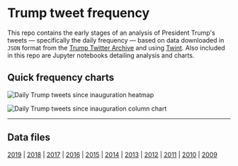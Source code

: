 # Trump tweet frequency

This repo contains the early stages of an analysis of President Trump's tweets — specifically the daily frequency — based on data downloaded in `JSON` format from the [Trump Twitter Archive](http://www.trumptwitterarchive.com/archive) and using [Twint](https://github.com/twintproject/twint). Also included in this repo are Jupyter notebooks detailing analysis and charts.

## Quick frequency charts

![Daily Trump tweets since inauguration heatmap](https://raw.githubusercontent.com/stiles/notebooks/master/trump-tweet-frequency/trump_freq_prez_heatmap.png)

![Daily Trump tweets since inauguration column chart](https://raw.githubusercontent.com/stiles/notebooks/master/trump-tweet-frequency/trump_freq_prez_bar.png)

---

## Data files

[2019](http://www.trumptwitterarchive.com/data/realdonaldtrump/2019.json) | 
[2018](http://www.trumptwitterarchive.com/data/realdonaldtrump/2018.json) | 
[2017](http://www.trumptwitterarchive.com/data/realdonaldtrump/2017.json) | 
[2016](http://www.trumptwitterarchive.com/data/realdonaldtrump/2016.json) | 
[2015](http://www.trumptwitterarchive.com/data/realdonaldtrump/2015.json) | 
[2014](http://www.trumptwitterarchive.com/data/realdonaldtrump/2014.json) | 
[2013](http://www.trumptwitterarchive.com/data/realdonaldtrump/2013.json) | 
[2012](http://www.trumptwitterarchive.com/data/realdonaldtrump/2012.json) | 
[2011](http://www.trumptwitterarchive.com/data/realdonaldtrump/2011.json) | 
[2010](http://www.trumptwitterarchive.com/data/realdonaldtrump/2010.json) | 
[2009](http://www.trumptwitterarchive.com/data/realdonaldtrump/2009.json)